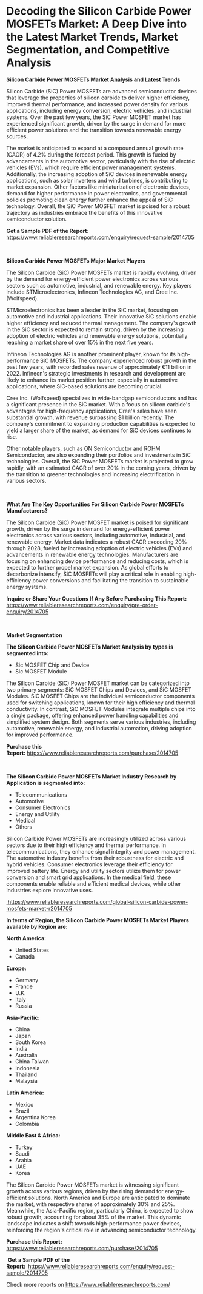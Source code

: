 <p><h1>Decoding the Silicon Carbide Power MOSFETs Market: A Deep Dive into the Latest Market Trends, Market Segmentation, and Competitive Analysis</h1></p><p><strong>Silicon Carbide Power MOSFETs Market Analysis and Latest Trends</strong></p>
<p><p>Silicon Carbide (SiC) Power MOSFETs are advanced semiconductor devices that leverage the properties of silicon carbide to deliver higher efficiency, improved thermal performance, and increased power density for various applications, including energy conversion, electric vehicles, and industrial systems. Over the past few years, the SiC Power MOSFET market has experienced significant growth, driven by the surge in demand for more efficient power solutions and the transition towards renewable energy sources.</p><p>The market is anticipated to expand at a compound annual growth rate (CAGR) of 4.2% during the forecast period. This growth is fueled by advancements in the automotive sector, particularly with the rise of electric vehicles (EVs), which require efficient power management systems. Additionally, the increasing adoption of SiC devices in renewable energy applications, such as solar inverters and wind turbines, is contributing to market expansion. Other factors like miniaturization of electronic devices, demand for higher performance in power electronics, and governmental policies promoting clean energy further enhance the appeal of SiC technology. Overall, the SiC Power MOSFET market is poised for a robust trajectory as industries embrace the benefits of this innovative semiconductor solution.</p></p>
<p><strong>Get a Sample PDF of the Report:&nbsp;</strong> <a href="https://www.reliableresearchreports.com/enquiry/request-sample/2014705?utm_campaign=2657&utm_medium=2&utm_source=Github&utm_content=ia&utm_term=29032025&utm_id=silicon-carbide-power-mosfets">https://www.reliableresearchreports.com/enquiry/request-sample/2014705</a></p>
<p>&nbsp;</p>
<p><strong>Silicon Carbide Power MOSFETs Major Market Players</strong></p>
<p><p>The Silicon Carbide (SiC) Power MOSFETs market is rapidly evolving, driven by the demand for energy-efficient power electronics across various sectors such as automotive, industrial, and renewable energy. Key players include STMicroelectronics, Infineon Technologies AG, and Cree Inc. (Wolfspeed).</p><p>STMicroelectronics has been a leader in the SiC market, focusing on automotive and industrial applications. Their innovative SiC solutions enable higher efficiency and reduced thermal management. The company's growth in the SiC sector is expected to remain strong, driven by the increasing adoption of electric vehicles and renewable energy solutions, potentially reaching a market share of over 15% in the next five years.</p><p>Infineon Technologies AG is another prominent player, known for its high-performance SiC MOSFETs. The company experienced robust growth in the past few years, with recorded sales revenue of approximately €11 billion in 2022. Infineon's strategic investments in research and development are likely to enhance its market position further, especially in automotive applications, where SiC-based solutions are becoming crucial.</p><p>Cree Inc. (Wolfspeed) specializes in wide-bandgap semiconductors and has a significant presence in the SiC market. With a focus on silicon carbide's advantages for high-frequency applications, Cree's sales have seen substantial growth, with revenue surpassing $1 billion recently. The company’s commitment to expanding production capabilities is expected to yield a larger share of the market, as demand for SiC devices continues to rise.</p><p>Other notable players, such as ON Semiconductor and ROHM Semiconductor, are also expanding their portfolios and investments in SiC technologies. Overall, the SiC Power MOSFETs market is projected to grow rapidly, with an estimated CAGR of over 20% in the coming years, driven by the transition to greener technologies and increasing electrification in various sectors.</p></p>
<p>&nbsp;</p>
<p><strong>What Are The Key Opportunities For Silicon Carbide Power MOSFETs Manufacturers?</strong></p>
<p><p>The Silicon Carbide (SiC) Power MOSFET market is poised for significant growth, driven by the surge in demand for energy-efficient power electronics across various sectors, including automotive, industrial, and renewable energy. Market data indicates a robust CAGR exceeding 20% through 2028, fueled by increasing adoption of electric vehicles (EVs) and advancements in renewable energy technologies. Manufacturers are focusing on enhancing device performance and reducing costs, which is expected to further propel market expansion. As global efforts to decarbonize intensify, SiC MOSFETs will play a critical role in enabling high-efficiency power conversions and facilitating the transition to sustainable energy systems.</p></p>
<p><strong>Inquire or Share Your Questions If Any Before Purchasing This Report:</strong> <a href="https://www.reliableresearchreports.com/enquiry/pre-order-enquiry/2014705?utm_campaign=2657&utm_medium=2&utm_source=Github&utm_content=ia&utm_term=29032025&utm_id=silicon-carbide-power-mosfets">https://www.reliableresearchreports.com/enquiry/pre-order-enquiry/2014705</a></p>
<p>&nbsp;</p>
<p><strong>Market Segmentation</strong></p>
<p><strong>The Silicon Carbide Power MOSFETs Market Analysis by types is segmented into:</strong></p>
<p><ul><li>Sic MOSFET Chip and Device</li><li>Sic MOSFET Module</li></ul></p>
<p><p>The Silicon Carbide (SiC) Power MOSFET market can be categorized into two primary segments: SiC MOSFET Chips and Devices, and SiC MOSFET Modules. SiC MOSFET Chips are the individual semiconductor components used for switching applications, known for their high efficiency and thermal conductivity. In contrast, SiC MOSFET Modules integrate multiple chips into a single package, offering enhanced power handling capabilities and simplified system design. Both segments serve various industries, including automotive, renewable energy, and industrial automation, driving adoption for improved performance.</p></p>
<p><strong>Purchase this Report:&nbsp;</strong><a href="https://www.reliableresearchreports.com/purchase/2014705?utm_campaign=2657&utm_medium=2&utm_source=Github&utm_content=ia&utm_term=29032025&utm_id=silicon-carbide-power-mosfets">https://www.reliableresearchreports.com/purchase/2014705</a></p>
<p>&nbsp;</p>
<p><strong>The Silicon Carbide Power MOSFETs Market Industry Research by Application is segmented into:</strong></p>
<p><ul><li>Telecommunications</li><li>Automotive</li><li>Consumer Electronics</li><li>Energy and Utility</li><li>Medical</li><li>Others</li></ul></p>
<p><p>Silicon Carbide Power MOSFETs are increasingly utilized across various sectors due to their high efficiency and thermal performance. In telecommunications, they enhance signal integrity and power management. The automotive industry benefits from their robustness for electric and hybrid vehicles. Consumer electronics leverage their efficiency for improved battery life. Energy and utility sectors utilize them for power conversion and smart grid applications. In the medical field, these components enable reliable and efficient medical devices, while other industries explore innovative uses.</p></p>
<p><a href="https://www.reliableresearchreports.com/global-silicon-carbide-power-mosfets-market-r2014705?utm_campaign=2657&utm_medium=2&utm_source=Github&utm_content=ia&utm_term=29032025&utm_id=silicon-carbide-power-mosfets">&nbsp;https://www.reliableresearchreports.com/global-silicon-carbide-power-mosfets-market-r2014705</a></p>
<p><strong>In terms of Region, the Silicon Carbide Power MOSFETs Market Players available by Region are:</strong></p>
<p>
    <p> <strong> North America: </strong>
        <ul>
            <li>United States</li>
            <li>Canada</li>
        </ul>
        </p> 
    <p> <strong> Europe: </strong>
        <ul>
            <li>Germany</li>
            <li>France</li>
            <li>U.K.</li>
            <li>Italy</li>
            <li>Russia</li>
        </ul>
        </p> 
    <p> <strong> Asia-Pacific: </strong>
        <ul>
            <li>China</li>
            <li>Japan</li>
            <li>South Korea</li>
            <li>India</li>
            <li>Australia</li>
            <li>China Taiwan</li>
            <li>Indonesia</li>
            <li>Thailand</li>
            <li>Malaysia</li>
        </ul>
        </p> 
    <p> <strong> Latin America: </strong>
        <ul>
            <li>Mexico</li>
            <li>Brazil</li>
            <li>Argentina Korea</li>
            <li>Colombia</li>
        </ul>
        </p> 
    <p> <strong> Middle East & Africa: </strong>
        <ul>
            <li>Turkey</li>
            <li>Saudi</li>
            <li>Arabia</li>
            <li>UAE</li>
            <li>Korea</li>
        </ul>
    </p>
    </p>
<p><p>The Silicon Carbide Power MOSFETs market is witnessing significant growth across various regions, driven by the rising demand for energy-efficient solutions. North America and Europe are anticipated to dominate the market, with respective shares of approximately 30% and 25%. Meanwhile, the Asia-Pacific region, particularly China, is expected to show robust growth, accounting for about 35% of the market. This dynamic landscape indicates a shift towards high-performance power devices, reinforcing the region's critical role in advancing semiconductor technology.</p></p>
<p><strong>Purchase this Report: </strong><a href="https://www.reliableresearchreports.com/purchase/2014705?utm_campaign=2657&utm_medium=2&utm_source=Github&utm_content=ia&utm_term=29032025&utm_id=silicon-carbide-power-mosfets">https://www.reliableresearchreports.com/purchase/2014705</a></p>
<p>&nbsp;<strong>Get a Sample PDF of the Report:&nbsp;&nbsp;</strong><a href="https://www.reliableresearchreports.com/enquiry/request-sample/2014705?utm_campaign=2657&utm_medium=2&utm_source=Github&utm_content=ia&utm_term=29032025&utm_id=silicon-carbide-power-mosfets">https://www.reliableresearchreports.com/enquiry/request-sample/2014705</a></p>
<p><strong></strong></p>
<p>Check more reports on <a href="https://www.reliableresearchreports.com/?utm_campaign=2657&utm_medium=2&utm_source=Github&utm_content=ia&utm_term=29032025&utm_id=silicon-carbide-power-mosfets">https://www.reliableresearchreports.com/</a></p>